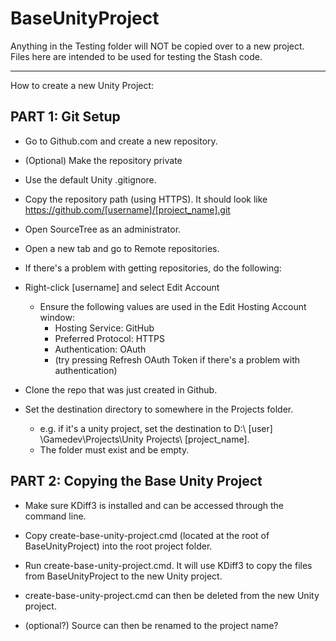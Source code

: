 # BaseUnityProject

Anything in the Testing folder will NOT be copied over to a new project.  Files here are intended to be used for testing the Stash code.

-------------------------------------------------------------------

How to create a new Unity Project:

## PART 1: Git Setup

* Go to Github.com and create a new repository.

* (Optional) Make the repository private
* Use the default Unity .gitignore.

* Copy the repository path (using HTTPS).  It should look like https://github.com/[username]/[project_name].git

* Open SourceTree as an administrator.

* Open a new tab and go to Remote repositories.

* If there's a problem with getting repositories, do the following:
* Right-click [username] and select Edit Account	
	* Ensure the following values are used in the Edit Hosting Account window:
		* Hosting Service: GitHub
		* Preferred Protocol: HTTPS
		* Authentication: OAuth
		* (try pressing Refresh OAuth Token if there's a problem with authentication)

* Clone the repo that was just created in Github.

* Set the destination directory to somewhere in the Projects folder.
	* e.g. if it's a unity project, set the destination to D:\ [user] \Gamedev\Projects\Unity Projects\ [project_name].
	* The folder must exist and be empty.

## PART 2: Copying the Base Unity Project

* Make sure KDiff3 is installed and can be accessed through the command line.

* Copy create-base-unity-project.cmd (located at the root of BaseUnityProject) into the root project folder.

* Run create-base-unity-project.cmd.  It will use KDiff3 to copy the files from BaseUnityProject to the new Unity project.

* create-base-unity-project.cmd can then be deleted from the new Unity project.

* (optional?) Source can then be renamed to the project name?
